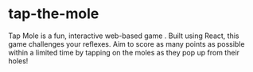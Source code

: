 # tap-the-mole
Tap Mole is a fun, interactive web-based game . Built using React, this game challenges your reflexes. Aim to score as many points as possible within a limited time by tapping on the moles as they pop up from their holes!
